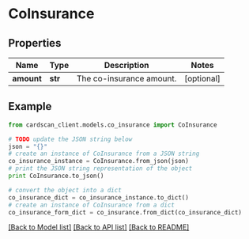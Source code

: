 # CoInsurance


## Properties
Name | Type | Description | Notes
------------ | ------------- | ------------- | -------------
**amount** | **str** | The co-insurance amount. | [optional] 

## Example

```python
from cardscan_client.models.co_insurance import CoInsurance

# TODO update the JSON string below
json = "{}"
# create an instance of CoInsurance from a JSON string
co_insurance_instance = CoInsurance.from_json(json)
# print the JSON string representation of the object
print CoInsurance.to_json()

# convert the object into a dict
co_insurance_dict = co_insurance_instance.to_dict()
# create an instance of CoInsurance from a dict
co_insurance_form_dict = co_insurance.from_dict(co_insurance_dict)
```
[[Back to Model list]](../README.md#documentation-for-models) [[Back to API list]](../README.md#documentation-for-api-endpoints) [[Back to README]](../README.md)


